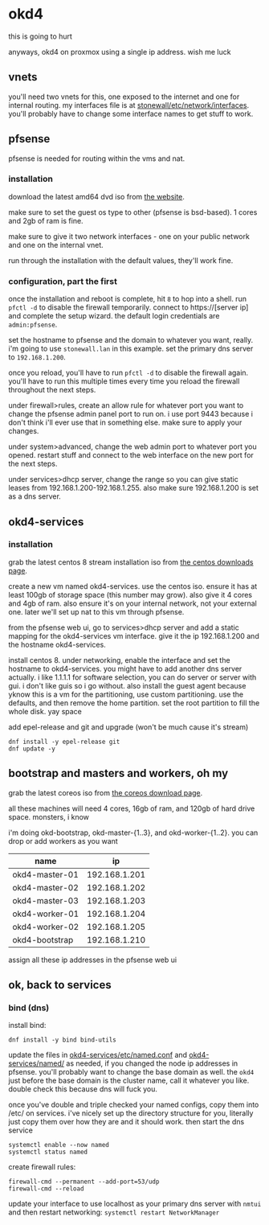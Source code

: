 # okd4
this is going to hurt

anyways, okd4 on proxmox using a single ip address. wish me luck

## vnets
you'll need two vnets for this, one exposed to the internet and one for internal routing. my interfaces file is at [stonewall/etc/network/interfaces](stonewall/etc/network/interfaces). you'll probably have to change some interface names to get stuff to work.

## pfsense
pfsense is needed for routing within the vms and nat. 

### installation
download the latest amd64 dvd iso from [the website](https://www.pfsense.org/download/).

make sure to set the guest os type to other (pfsense is bsd-based). 1 cores and 2gb of ram is fine.

make sure to give it two network interfaces - one on your public network and one on the internal vnet.

run through the installation with the default values, they'll work fine.

### configuration, part the first
once the installation and reboot is complete, hit `8` to hop into a shell. run `pfctl -d` to disable the firewall temporarily. connect to https://[server ip] and complete the setup wizard. the default login credentials are `admin:pfsense`. 

set the hostname to pfsense and the domain to whatever you want, really. i'm going to use `stonewall.lan` in this example. set the primary dns server to `192.168.1.200`.

once you reload, you'll have to run `pfctl -d` to disable the firewall again. you'll have to run this multiple times every time you reload the firewall throughout the next steps.

under firewall>rules, create an allow rule for whatever port you want to change the pfsense admin panel port to run on. i use port 9443 because i don't think i'll ever use that in something else. make sure to apply your changes.

under system>advanced, change the web admin port to whatever port you opened. restart stuff and connect to the web interface on the new port for the next steps.

under services>dhcp server, change the range so you can give static leases from 192.168.1.200-192.168.1.255. also make sure 192.168.1.200 is set as a dns server.

## okd4-services
### installation
grab the latest centos 8 stream installation iso from [the centos downloads page](https://www.centos.org/download/). 

create a new vm named okd4-services. use the centos iso. ensure it has at least 100gb of storage space (this number may grow). also give it 4 cores and 4gb of ram. also ensure it's on your internal network, not your external one. later we'll set up nat to this vm through pfsense.

from the pfsense web ui, go to services>dhcp server and add a static mapping for the okd4-services vm interface. give it the ip 192.168.1.200 and the hostname okd4-services.

install centos 8. 
  under networking, enable the interface and set the hostname to okd4-services.
    you might have to add another dns server actually. i like 1.1.1.1
  for software selection, you can do server or server with gui. i don't like guis so i go without. also install the guest agent because yknow this is a vm
  for the partitioning, use custom partitioning. use the defaults, and then remove the home partition. set the root partition to fill the whole disk. yay space

add epel-release and git and upgrade (won't be much cause it's stream)
```
dnf install -y epel-release git
dnf update -y
```

## bootstrap and masters and workers, oh my
grab the latest coreos iso from [the coreos download page](https://getfedora.org/coreos/download/).

all these machines will need 4 cores, 16gb of ram, and 120gb of hard drive space. monsters, i know

i'm doing okd-bootstrap, okd-master-{1..3}, and okd-worker-{1..2}. you can drop or add workers as you want

| name | ip |
| --- | --- |
| okd4-master-01 | 192.168.1.201 |
| okd4-master-02 | 192.168.1.202 |
| okd4-master-03 | 192.168.1.203 |
| okd4-worker-01 | 192.168.1.204 |
| okd4-worker-02 | 192.168.1.205 |
| okd4-bootstrap | 192.168.1.210 |

assign all these ip addresses in the pfsense web ui

## ok, back to services

### bind (dns)
install bind:
```
dnf install -y bind bind-utils
```
update the files in [okd4-services/etc/named.conf](okd4-services/etc/named.conf) and [okd4-services/named/](okd4-services/named/) as needed, if you changed the node ip addresses in pfsense. you'll probably want to change the base domain as well. the `okd4` just before the base domain is the cluster name, call it whatever you like. double check this because dns will fuck you.

once you've double and triple checked your named configs, copy them into /etc/ on services. i've nicely set up the directory structure for you, literally just copy them over how they are and it should work. then start the dns service
```
systemctl enable --now named
systemctl status named
```

create firewall rules:
```
firewall-cmd --permanent --add-port=53/udp
firewall-cmd --reload
```

update your interface to use localhost as your primary dns server with `nmtui` and then restart networking: `systemctl restart NetworkManager`
